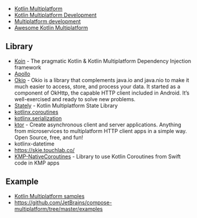 - [Kotlin Multiplatform](https://www.jetbrains.com/kotlin-multiplatform/)
- [Kotlin Multiplatform Development](https://www.jetbrains.com/help/kotlin-multiplatform-dev/get-started.html)
- [Multiplatform development](https://kotlinlang.org/docs/multiplatform-intro.html)
- [Awesome Kotlin Multiplatform](https://github.com/terrakok/kmp-awesome)

## Library

- [Koin](https://insert-koin.io/) - The pragmatic Kotlin & Kotlin Multiplatform Dependency Injection framework
- [Apollo](https://www.apollographql.com/)
- [Okio](https://square.github.io/okio/) - Okio is a library that complements java.io and java.nio to make it much easier to access, store, and process your data. It started as a component of OkHttp, the capable HTTP client included in Android. It’s well-exercised and ready to solve new problems.
- [Stately](https://github.com/touchlab/Stately) - Kotlin Multiplatform State Library
- [kotlinx.coroutines](https://github.com/Kotlin/kotlinx.coroutines)
- [kotlinx.serialization](https://github.com/Kotlin/kotlinx.serialization)
- [ktor](https://ktor.io/) - Create asynchronous client and server applications. Anything from microservices to multiplatform HTTP client apps in a simple way. Open Source, free, and fun!
- kotlinx-datetime
- https://skie.touchlab.co/
- [KMP-NativeCoroutines](https://github.com/rickclephas/KMP-NativeCoroutines) - Library to use Kotlin Coroutines from Swift code in KMP apps

## Example

- [Kotlin Multiplatform samples](https://www.jetbrains.com/help/kotlin-multiplatform-dev/multiplatform-samples.html)
- https://github.com/JetBrains/compose-multiplatform/tree/master/examples
